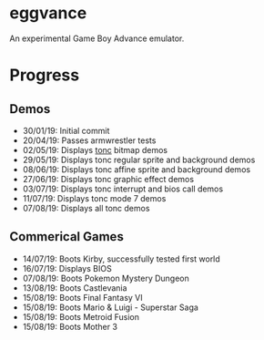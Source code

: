 # eggvance
An experimental Game Boy Advance emulator.

# Progress

##  Demos
- 30/01/19: Initial commit
- 20/04/19: Passes armwrestler tests
- 02/05/19: Displays [tonc](https://www.coranac.com/tonc/text/) bitmap demos
- 29/05/19: Displays tonc regular sprite and background demos
- 08/06/19: Displays tonc affine sprite and background demos
- 27/06/19: Displays tonc graphic effect demos
- 03/07/19: Displays tonc interrupt and bios call demos
- 11/07/19: Displays tonc mode 7 demos
- 07/08/19: Displays all tonc demos

## Commerical Games
- 14/07/19: Boots Kirby, successfully tested first world
- 16/07/19: Displays BIOS
- 07/08/19: Boots Pokemon Mystery Dungeon
- 13/08/19: Boots Castlevania
- 15/08/19: Boots Final Fantasy VI
- 15/08/19: Boots Mario & Luigi - Superstar Saga
- 15/08/19: Boots Metroid Fusion
- 15/08/19: Boots Mother 3